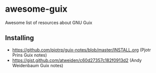# awesome-guix
Awesome list of resources about GNU Guix

## Installing

- <https://github.com/pjotrp/guix-notes/blob/master/INSTALL.org> (Pjotr Prins Guix notes)
- <https://gist.github.com/atweiden/c60d27357c182f0913d2> (Andy Weidenbaum Guix notes)
